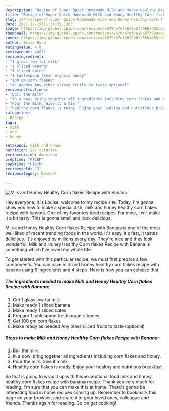 ```yaml
---
description: "Recipe of Super Quick Homemade Milk and Honey Healthy Corn flakes Recipe with Banana"
title: "Recipe of Super Quick Homemade Milk and Honey Healthy Corn flakes Recipe with Banana"
slug: 144-recipe-of-super-quick-homemade-milk-and-honey-healthy-corn-flakes-recipe-with-banana
date: 2021-12-19T11:34:55.136Z
image: https://img-global.cpcdn.com/recipes/7679ce7ef3819b8f/680x482cq70/milk-and-honey-healthy-corn-flakes-recipe-with-banana-recipe-main-photo.jpg
thumbnail: https://img-global.cpcdn.com/recipes/7679ce7ef3819b8f/680x482cq70/milk-and-honey-healthy-corn-flakes-recipe-with-banana-recipe-main-photo.jpg
cover: https://img-global.cpcdn.com/recipes/7679ce7ef3819b8f/680x482cq70/milk-and-honey-healthy-corn-flakes-recipe-with-banana-recipe-main-photo.jpg
author: Essie Byrd
ratingvalue: 4.8
reviewcount: 40037
recipeingredient:
- "1 glass low fat milk"
- "1 sliced banana"
- "1 sliced dates"
- "1 tablespoon fresh organic honey"
- "100 gm corn flakes"
- "as needed Any other sliced fruits to taste optional"
recipeinstructions:
- "Boil the milk"
- "In a bowl bring together all ingredients including corn flakes and honey."
- "Pour the milk. Give it a mix."
- "Healthy corn flakes is ready. Enjoy your healthy and nutritious breakfast."
categories:
- Recipe
tags:
- milk
- and
- honey

katakunci: milk and honey 
nutrition: 267 calories
recipecuisine: American
preptime: "PT18M"
cooktime: "PT57M"
recipeyield: "2"
recipecategory: Dessert

---
```



![Milk and Honey Healthy Corn flakes Recipe with Banana](https://img-global.cpcdn.com/recipes/7679ce7ef3819b8f/680x482cq70/milk-and-honey-healthy-corn-flakes-recipe-with-banana-recipe-main-photo.jpg)

Hey everyone, it is Louise, welcome to my recipe site. Today, I'm gonna show you how to make a special dish, milk and honey healthy corn flakes recipe with banana. One of my favorites food recipes. For mine, I will make it a bit tasty. This is gonna smell and look delicious.



Milk and Honey Healthy Corn flakes Recipe with Banana is one of the most well liked of recent trending foods in the world. It's easy, it's fast, it tastes delicious. It's enjoyed by millions every day. They're nice and they look wonderful. Milk and Honey Healthy Corn flakes Recipe with Banana is something which I've loved my whole life.


To get started with this particular recipe, we must first prepare a few components. You can have milk and honey healthy corn flakes recipe with banana using 6 ingredients and 4 steps. Here is how you can achieve that.

<!--inarticleads1-->

##### The ingredients needed to make Milk and Honey Healthy Corn flakes Recipe with Banana:

1. Get 1 glass low fat milk
1. Make ready 1 sliced banana
1. Make ready 1 sliced dates
1. Prepare 1 tablespoon fresh organic honey
1. Get 100 gm corn flakes
1. Make ready as needed Any other sliced fruits to taste (optional)




<!--inarticleads2-->

##### Steps to make Milk and Honey Healthy Corn flakes Recipe with Banana:

1. Boil the milk
1. In a bowl bring together all ingredients including corn flakes and honey.
1. Pour the milk. Give it a mix.
1. Healthy corn flakes is ready. Enjoy your healthy and nutritious breakfast.




So that is going to wrap it up with this exceptional food milk and honey healthy corn flakes recipe with banana recipe. Thank you very much for reading. I'm sure that you can make this at home. There's gonna be interesting food in home recipes coming up. Remember to bookmark this page on your browser, and share it to your loved ones, colleague and friends. Thanks again for reading. Go on get cooking!

